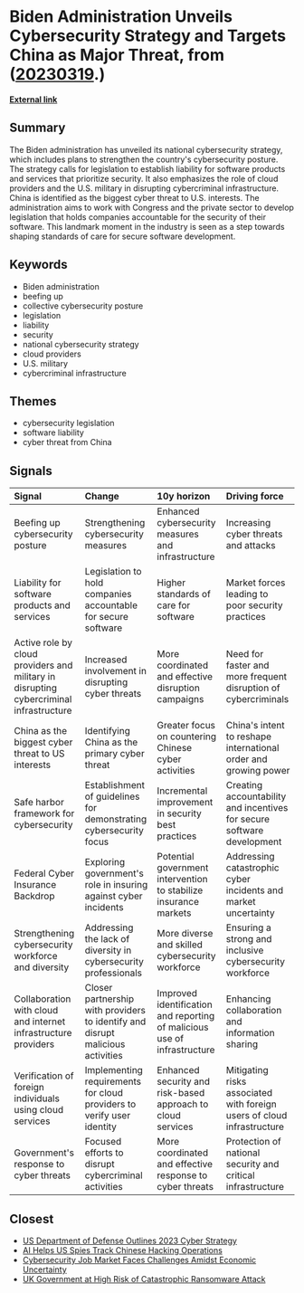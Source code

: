 # __Biden Administration Unveils Cybersecurity Strategy and Targets China as Major Threat__, from ([20230319](https://kghosh.substack.com/p/20230319).)

__[External link](https://krebsonsecurity.com/2023/03/highlights-from-the-new-u-s-cybersecurity-strategy/?)__



## Summary

The Biden administration has unveiled its national cybersecurity strategy, which includes plans to strengthen the country's cybersecurity posture. The strategy calls for legislation to establish liability for software products and services that prioritize security. It also emphasizes the role of cloud providers and the U.S. military in disrupting cybercriminal infrastructure. China is identified as the biggest cyber threat to U.S. interests. The administration aims to work with Congress and the private sector to develop legislation that holds companies accountable for the security of their software. This landmark moment in the industry is seen as a step towards shaping standards of care for secure software development.

## Keywords

* Biden administration
* beefing up
* collective cybersecurity posture
* legislation
* liability
* security
* national cybersecurity strategy
* cloud providers
* U.S. military
* cybercriminal infrastructure

## Themes

* cybersecurity legislation
* software liability
* cyber threat from China

## Signals

| Signal                                                                                 | Change                                                                         | 10y horizon                                                              | Driving force                                                          |
|:---------------------------------------------------------------------------------------|:-------------------------------------------------------------------------------|:-------------------------------------------------------------------------|:-----------------------------------------------------------------------|
| Beefing up cybersecurity posture                                                       | Strengthening cybersecurity measures                                           | Enhanced cybersecurity measures and infrastructure                       | Increasing cyber threats and attacks                                   |
| Liability for software products and services                                           | Legislation to hold companies accountable for secure software                  | Higher standards of care for software                                    | Market forces leading to poor security practices                       |
| Active role by cloud providers and military in disrupting cybercriminal infrastructure | Increased involvement in disrupting cyber threats                              | More coordinated and effective disruption campaigns                      | Need for faster and more frequent disruption of cybercriminals         |
| China as the biggest cyber threat to US interests                                      | Identifying China as the primary cyber threat                                  | Greater focus on countering Chinese cyber activities                     | China's intent to reshape international order and growing power        |
| Safe harbor framework for cybersecurity                                                | Establishment of guidelines for demonstrating cybersecurity focus              | Incremental improvement in security best practices                       | Creating accountability and incentives for secure software development |
| Federal Cyber Insurance Backdrop                                                       | Exploring government's role in insuring against cyber incidents                | Potential government intervention to stabilize insurance markets         | Addressing catastrophic cyber incidents and market uncertainty         |
| Strengthening cybersecurity workforce and diversity                                    | Addressing the lack of diversity in cybersecurity professionals                | More diverse and skilled cybersecurity workforce                         | Ensuring a strong and inclusive cybersecurity workforce                |
| Collaboration with cloud and internet infrastructure providers                         | Closer partnership with providers to identify and disrupt malicious activities | Improved identification and reporting of malicious use of infrastructure | Enhancing collaboration and information sharing                        |
| Verification of foreign individuals using cloud services                               | Implementing requirements for cloud providers to verify user identity          | Enhanced security and risk-based approach to cloud services              | Mitigating risks associated with foreign users of cloud infrastructure |
| Government's response to cyber threats                                                 | Focused efforts to disrupt cybercriminal activities                            | More coordinated and effective response to cyber threats                 | Protection of national security and critical infrastructure            |

## Closest

* [US Department of Defense Outlines 2023 Cyber Strategy](f88aebcf579dffa42fc0dbe74de919c4)
* [AI Helps US Spies Track Chinese Hacking Operations](cea16dfec561c12861cfadf0455880f1)
* [Cybersecurity Job Market Faces Challenges Amidst Economic Uncertainty](0ab36af538bf262c85b73fa7e7bd657f)
* [UK Government at High Risk of Catastrophic Ransomware Attack](3de8b64ba20eb613a72b0479350b5e5b)